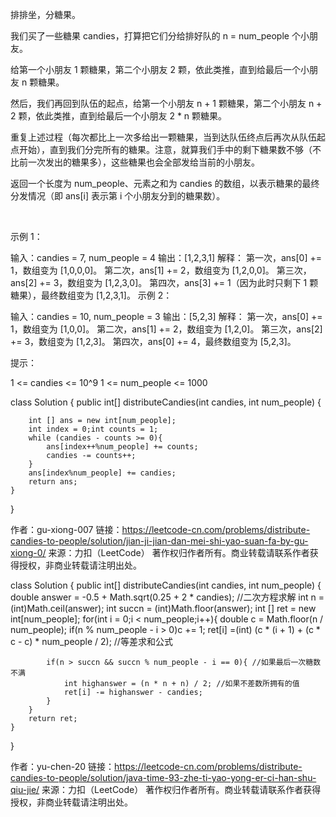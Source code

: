 排排坐，分糖果。

我们买了一些糖果 candies，打算把它们分给排好队的 n = num_people 个小朋友。

给第一个小朋友 1 颗糖果，第二个小朋友 2 颗，依此类推，直到给最后一个小朋友 n 颗糖果。

然后，我们再回到队伍的起点，给第一个小朋友 n + 1 颗糖果，第二个小朋友 n + 2 颗，依此类推，直到给最后一个小朋友 2 * n 颗糖果。

重复上述过程（每次都比上一次多给出一颗糖果，当到达队伍终点后再次从队伍起点开始），直到我们分完所有的糖果。注意，就算我们手中的剩下糖果数不够（不比前一次发出的糖果多），这些糖果也会全部发给当前的小朋友。

返回一个长度为 num_people、元素之和为 candies 的数组，以表示糖果的最终分发情况（即 ans[i] 表示第 i 个小朋友分到的糖果数）。

 

示例 1：

输入：candies = 7, num_people = 4
输出：[1,2,3,1]
解释：
第一次，ans[0] += 1，数组变为 [1,0,0,0]。
第二次，ans[1] += 2，数组变为 [1,2,0,0]。
第三次，ans[2] += 3，数组变为 [1,2,3,0]。
第四次，ans[3] += 1（因为此时只剩下 1 颗糖果），最终数组变为 [1,2,3,1]。
示例 2：

输入：candies = 10, num_people = 3
输出：[5,2,3]
解释：
第一次，ans[0] += 1，数组变为 [1,0,0]。
第二次，ans[1] += 2，数组变为 [1,2,0]。
第三次，ans[2] += 3，数组变为 [1,2,3]。
第四次，ans[0] += 4，最终数组变为 [5,2,3]。
 

提示：

1 <= candies <= 10^9
1 <= num_people <= 1000


class Solution {
    public int[] distributeCandies(int candies, int num_people) {
        
        int [] ans = new int[num_people];
        int index = 0;int counts = 1;
        while (candies - counts >= 0){
            ans[index++%num_people] += counts;
            candies -= counts++;
        }
        ans[index%num_people] += candies;
        return ans;
    }
}

作者：gu-xiong-007
链接：https://leetcode-cn.com/problems/distribute-candies-to-people/solution/jian-ji-jian-dan-mei-shi-yao-suan-fa-by-gu-xiong-0/
来源：力扣（LeetCode）
著作权归作者所有。商业转载请联系作者获得授权，非商业转载请注明出处。


class Solution {
    public int[] distributeCandies(int candies, int num_people) {
        double answer = -0.5 + Math.sqrt(0.25 + 2 * candies); //二次方程求解
        int n = (int)Math.ceil(answer); 
        int succn = (int)Math.floor(answer);
        int [] ret = new int[num_people];
        for(int i = 0;i < num_people;i++){
            double c = Math.floor(n / num_people);
            if(n % num_people - i > 0)c += 1;
            ret[i] =(int) (c * (i + 1) + (c * c - c) * num_people / 2); //等差求和公式
            
            if(n > succn && succn % num_people - i == 0){ //如果最后一次糖数不满
                int highanswer = (n * n + n) / 2; //如果不差数所拥有的值
                ret[i] -= highanswer - candies;
            }
        }
        return ret;
    }
}

作者：yu-chen-20
链接：https://leetcode-cn.com/problems/distribute-candies-to-people/solution/java-time-93-zhe-ti-yao-yong-er-ci-han-shu-qiu-jie/
来源：力扣（LeetCode）
著作权归作者所有。商业转载请联系作者获得授权，非商业转载请注明出处。